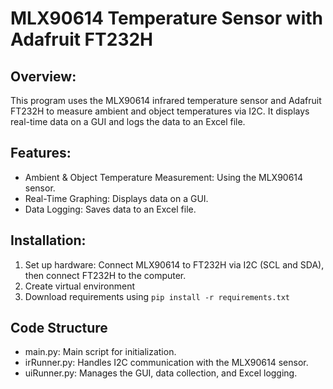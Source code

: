 # MLX90614 Temperature Sensor with Adafruit FT232H

## Overview:

This program uses the MLX90614 infrared temperature sensor and Adafruit FT232H to measure ambient and object temperatures via I2C. It displays real-time data on a GUI and logs the data to an Excel file.

## Features:
- Ambient & Object Temperature Measurement: Using the MLX90614 sensor.
- Real-Time Graphing: Displays data on a GUI.
- Data Logging: Saves data to an Excel file.

## Installation:
1. Set up hardware: Connect MLX90614 to FT232H via I2C (SCL and SDA), then connect FT232H to the computer.
2. Create virtual environment
3. Download requirements using `pip install -r requirements.txt`

## Code Structure
- main.py: Main script for initialization.
- irRunner.py: Handles I2C communication with the MLX90614 sensor.
- uiRunner.py: Manages the GUI, data collection, and Excel logging. 
